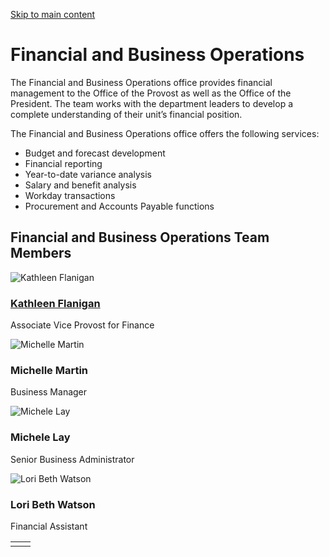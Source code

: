 [Skip to main content](https://www.cmu.edu/leadership/the-provost/academic-leadership/financial-business-ops#main-content)

# Financial and Business Operations

The Financial and Business Operations office provides financial management to the Office of the Provost as well as the Office of the President. The team works with the department leaders to develop a complete understanding of their unit’s financial position.

The Financial and Business Operations office offers the following services:

- Budget and forecast development
- Financial reporting
- Year-to-date variance analysis
- Salary and benefit analysis
- Workday transactions
- Procurement and Accounts Payable functions

## Financial and Business Operations Team Members

![Kathleen Flanigan](https://www.cmu.edu/sites/default/files/2025-05/flanigan-600x600-min.jpg)

### [Kathleen Flanigan](https://www.cmu.edu/leadership/the-provost/academic-leadership/flanigan-bio)

Associate Vice Provost for Finance

![Michelle Martin](https://www.cmu.edu/sites/default/files/inline-images/martin-400x400-min.jpg)

### Michelle Martin

Business Manager

![Michele Lay](https://www.cmu.edu/sites/default/files/inline-images/ley-400x400-min.jpg)

### Michele Lay

Senior Business Administrator

![Lori Beth Watson](https://www.cmu.edu/sites/default/files/inline-images/watson-400x400-min.jpg)

### Lori Beth Watson

Financial Assistant

|     |     |
| --- | --- |
|  |  |
